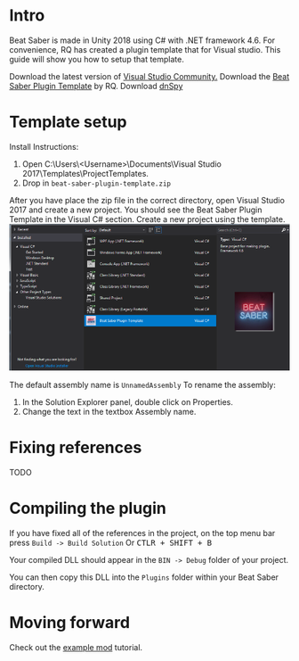 <!-- TITLE: Modding Intro -->
<!-- SUBTITLE: Learn how to setup the plugin template -->

# Intro
Beat Saber is made in Unity 2018 using C# with .NET framework 4.6.
For convenience, RQ has created a plugin template that for Visual studio. This guide will show you how to setup that template.

Download the latest version of [Visual Studio Community.](https://visualstudio.microsoft.com/)
Download the [Beat Saber Plugin Template](/uploads/modding/beat-saber-plugin-template.zip "Beat Saber Plugin Template") by RQ.
Download [dnSpy](https://github.com/0xd4d/dnSpy)
# Template setup
Install Instructions:
1. Open C:\Users\\<Username\>\Documents\Visual Studio 2017\Templates\ProjectTemplates.
2. Drop in `beat-saber-plugin-template.zip`

After you have place the zip file in the correct directory, open Visual Studio 2017 and create a new project.
You should see the Beat Saber Plugin Template in the Visual C# section.
Create a new project using the template.
![Modding Plugin Template](/uploads/modding/modding-plugin-template.png "Modding Plugin Template")

The default assembly name is `UnnamedAssembly`
To rename the assembly:
1. In the Solution Explorer panel, double click on Properties.
2. Change the text in the textbox Assembly name.


# Fixing references
TODO

# Compiling the plugin
If you have fixed all of the references in the project, on the top menu bar press `Build -> Build Solution`
Or <kbd>CTLR + SHIFT + B</kbd>

Your compiled DLL should appear in the `BIN -> Debug` folder of your project.

You can then copy this DLL into the `Plugins` folder within your Beat Saber directory.
# Moving forward
Check out the [example mod](example-mod) tutorial.